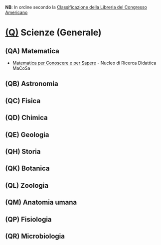 **NB**: In ordine secondo la [Classificazione della Libreria del Congresso Americano](http://www.loc.gov/catdir/cpso/lcco/)

# [(Q)](http://www.loc.gov/aba/cataloging/classification/lcco/lcco_q.pdf) Scienze (Generale)

## (QA) Matematica

* [Matematica per Conoscere e per Sapere](http://macosa.dima.unige.it/proge.htm) - Nucleo di Ricerca Didattica MaCoSa

## (QB) Astronomia

## (QC) Fisica

## (QD) Chimica

## (QE) Geologia

## (QH) Storia

## (QK) Botanica

## (QL) Zoologia

## (QM) Anatomia umana

## (QP) Fisiologia

## (QR) Microbiologia
